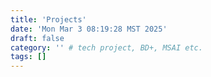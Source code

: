 ```yaml
---
title: 'Projects'
date: 'Mon Mar 3 08:19:28 MST 2025'
draft: false
category: '' # tech project, BD+, MSAI etc.
tags: []
---
```

